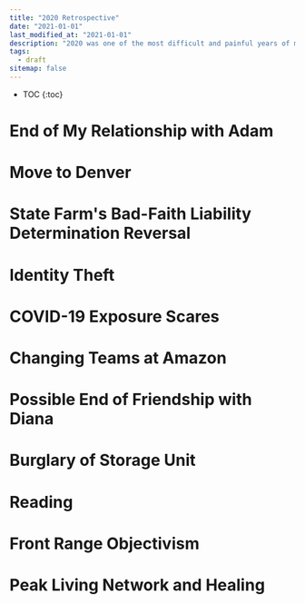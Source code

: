 ```yaml
---
title: "2020 Retrospective"
date: "2021-01-01"
last_modified_at: "2021-01-01"
description: "2020 was one of the most difficult and painful years of my life. Good riddance."
tags:
  - draft
sitemap: false
---
```


* TOC
{:toc}

# End of My Relationship with Adam

# Move to Denver

# State Farm's Bad-Faith Liability Determination Reversal

# Identity Theft

# COVID-19 Exposure Scares

# Changing Teams at Amazon

# Possible End of Friendship with Diana

# Burglary of Storage Unit

# Reading

# Front Range Objectivism

# Peak Living Network and Healing
